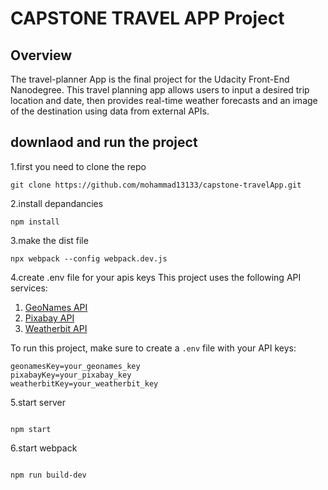# CAPSTONE TRAVEL APP Project

## Overview

The travel-planner App is the final project for the Udacity Front-End Nanodegree. This travel planning app allows users to input a desired trip location and date, then provides real-time weather forecasts and an image of the destination using data from external APIs.

## downlaod and run the project

1.first you need to clone the repo

```
git clone https://github.com/mohammad13133/capstone-travelApp.git
```

2.install depandancies

```
npm install
```

3.make the dist file

```
npx webpack --config webpack.dev.js
```

4.create .env file for your apis keys
This project uses the following API services:

1. [GeoNames API](http://www.geonames.org/)
2. [Pixabay API](https://pixabay.com/api/docs/)
3. [Weatherbit API](https://www.weatherbit.io/api)

To run this project, make sure to create a `.env` file with your API keys:

```plaintext
geonamesKey=your_geonames_key
pixabayKey=your_pixabay_key
weatherbitKey=your_weatherbit_key
```

5.start server

```

npm start

```

6.start webpack

```

npm run build-dev

```

